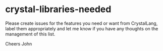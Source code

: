 # crystal-libraries-needed

Please create issues for the features you need or want from CrystalLang, label them appropriately and let me know if you have any thoughts on the management of this list.

Cheers John
